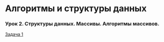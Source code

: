 # Алгоритмы и структуры данных

### Урок 2. Структуры данных. Массивы. Алгоритмы массивов.

[Задача 1](https://github.com/PDV-geekbrains/Algorithms-and-data-structures/blob/master/task_02_01.java)